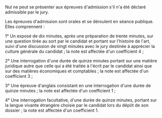 Nul ne peut se présenter aux épreuves d'admission s'il n'a été déclaré admissible par le jury. 


Les épreuves d'admission sont orales et se déroulent en séance publique. Elles comprennent : 


1° Un exposé de dix minutes, après une préparation de trente minutes, sur une question tirée au sort par le candidat et portant sur l'histoire de l'art, suivi d'une discussion de vingt minutes avec le jury destinée à apprécier la culture générale du candidat ; la note est affectée d'un coefficient 4 ; 


2° Une interrogation d'une durée de quinze minutes portant sur une matière juridique autre que celle qui a été traitée à l'écrit par le candidat ainsi que sur des matières économiques et comptables ; la note est affectée d'un coefficient 3 ; 


3° Une épreuve d'anglais consistant en une interrogation d'une durée de quinze minutes ; la note est affectée d'un coefficient 1 ;


4° Une interrogation facultative, d'une durée de quinze minutes, portant sur la langue vivante étrangère choisie par le candidat lors du dépôt de son dossier ; la note est affectée d'un coefficient 1.

